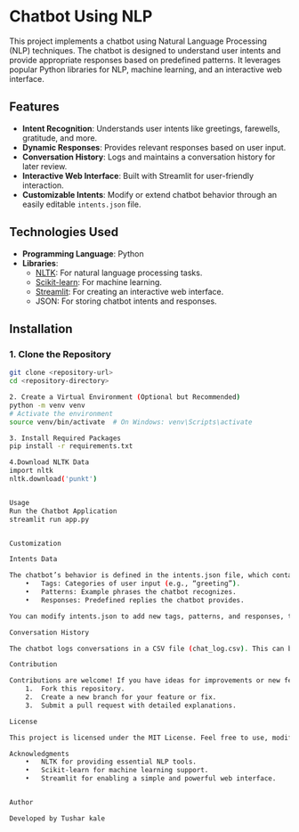 # Chatbot Using NLP

This project implements a chatbot using Natural Language Processing (NLP) techniques. The chatbot is designed to understand user intents and provide appropriate responses based on predefined patterns. It leverages popular Python libraries for NLP, machine learning, and an interactive web interface.

## Features
- **Intent Recognition**: Understands user intents like greetings, farewells, gratitude, and more.
- **Dynamic Responses**: Provides relevant responses based on user input.
- **Conversation History**: Logs and maintains a conversation history for later review.
- **Interactive Web Interface**: Built with Streamlit for user-friendly interaction.
- **Customizable Intents**: Modify or extend chatbot behavior through an easily editable `intents.json` file.

## Technologies Used
- **Programming Language**: Python  
- **Libraries**:
  - [NLTK](https://www.nltk.org/): For natural language processing tasks.
  - [Scikit-learn](https://scikit-learn.org/): For machine learning.
  - [Streamlit](https://streamlit.io/): For creating an interactive web interface.
  - JSON: For storing chatbot intents and responses.

## Installation

### 1. Clone the Repository
```bash
git clone <repository-url>
cd <repository-directory>

2. Create a Virtual Environment (Optional but Recommended)
python -m venv venv
# Activate the environment
source venv/bin/activate  # On Windows: venv\Scripts\activate

3. Install Required Packages
pip install -r requirements.txt

4.Download NLTK Data
import nltk
nltk.download('punkt')


Usage
Run the Chatbot Application
streamlit run app.py


Customization

Intents Data

The chatbot’s behavior is defined in the intents.json file, which contains:
	•	Tags: Categories of user input (e.g., “greeting”).
	•	Patterns: Example phrases the chatbot recognizes.
	•	Responses: Predefined replies the chatbot provides.

You can modify intents.json to add new tags, patterns, and responses, tailoring the chatbot to your needs.

Conversation History

The chatbot logs conversations in a CSV file (chat_log.csv). This can be accessed via the “Conversation History” option in the Streamlit sidebar.

Contribution

Contributions are welcome! If you have ideas for improvements or new features:
	1.	Fork this repository.
	2.	Create a new branch for your feature or fix.
	3.	Submit a pull request with detailed explanations.

License

This project is licensed under the MIT License. Feel free to use, modify, and distribute the code as per the terms of this license.

Acknowledgments
	•	NLTK for providing essential NLP tools.
	•	Scikit-learn for machine learning support.
	•	Streamlit for enabling a simple and powerful web interface.


Author

Developed by Tushar kale 
